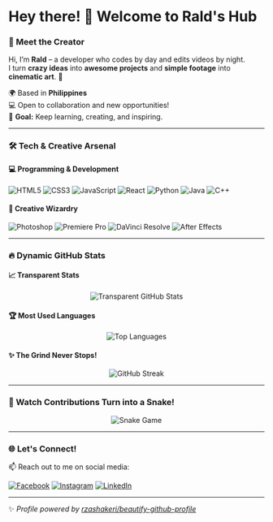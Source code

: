 # Hey there! 👋 Welcome to **Rald's Hub**

### 🎉 Meet the Creator  
Hi, I’m **Rald** – a developer who codes by day and edits videos by night.  
I turn **crazy ideas** into **awesome projects** and **simple footage** into **cinematic art**. 🚀  

🌍 Based in **Philippines**  
💻 Open to collaboration and new opportunities!  
🎯 **Goal:** Keep learning, creating, and inspiring.  

---

### 🛠️ Tech & Creative Arsenal  

#### 💻 Programming & Development  
<p align="left">
  <img src="https://img.shields.io/badge/HTML5-%23E34F26.svg?style=flat&logo=html5&logoColor=white" alt="HTML5" />
  <img src="https://img.shields.io/badge/CSS3-%231572B6.svg?style=flat&logo=css3&logoColor=white" alt="CSS3" />
  <img src="https://img.shields.io/badge/JavaScript-%23F7DF1E.svg?style=flat&logo=javascript&logoColor=black" alt="JavaScript" />
  <img src="https://img.shields.io/badge/React-%2361DAFB.svg?style=flat&logo=react&logoColor=black" alt="React" />
  <img src="https://img.shields.io/badge/Python-%233776AB.svg?style=flat&logo=python&logoColor=white" alt="Python" />
  <img src="https://img.shields.io/badge/Java-%23ED8B00.svg?style=flat&logo=openjdk&logoColor=white" alt="Java" />
  <img src="https://img.shields.io/badge/C%2B%2B-%2300599C.svg?style=flat&logo=c%2B%2B&logoColor=white" alt="C++" />
</p>

#### 🎨 Creative Wizardry  
<p align="left">
  <img src="https://img.shields.io/badge/Photoshop-%2331A8FF.svg?style=flat&logo=adobe-photoshop&logoColor=white" alt="Photoshop" />
  <img src="https://img.shields.io/badge/Premiere%20Pro-%239999FF.svg?style=flat&logo=adobe-premiere-pro&logoColor=white" alt="Premiere Pro" />
  <img src="https://img.shields.io/badge/DaVinci%20Resolve-%23F29D00.svg?style=flat&logo=blackmagicdesign&logoColor=white" alt="DaVinci Resolve" />
  <img src="https://img.shields.io/badge/After%20Effects-%23CF96FD.svg?style=flat&logo=adobe-after-effects&logoColor=white" alt="After Effects" />
</p>

---

### 🔥 Dynamic GitHub Stats  

#### 📈 Transparent Stats  
<p align="center">
  <img src="https://github-readme-stats.vercel.app/api?username=potakaaa&show_icons=true&hide_title=true&theme=transparent" alt="Transparent GitHub Stats" />
</p>

#### 🏆 Most Used Languages  
<p align="center">
  <img src="https://github-readme-stats.vercel.app/api/top-langs/?username=potakaaa&layout=compact&theme=transparent" alt="Top Languages" />
</p>

#### ✨ The Grind Never Stops!  
<p align="center">
  <img src="https://github-readme-streak-stats.herokuapp.com/?user=potakaaa&theme=transparent" alt="GitHub Streak" />
</p>

---

### 🐍 Watch Contributions Turn into a Snake!  
<p align="center">
  <img src="https://github.com/potakaaa/potakaaa/blob/output/github-contribution-grid-snake.svg" alt="Snake Game" />
</p>

---

### 🌐 Let's Connect!  

📫 Reach out to me on social media:  
<p align="left">
  <a href="https://facebook.com/grldjr" target="_blank"><img src="https://img.shields.io/badge/Facebook-%231877F2.svg?style=flat&logo=facebook&logoColor=white" alt="Facebook" /></a>
  <a href="https://www.instagram.com/jr.raldyyy" target="_blank"><img src="https://img.shields.io/badge/Instagram-%23E4405F.svg?style=flat&logo=instagram&logoColor=white" alt="Instagram" /></a>
  <a href="https://www.linkedin.com/in/gerald-helbiro-jr-83880a212" target="_blank"><img src="https://img.shields.io/badge/LinkedIn-%230077B5.svg?style=flat&logo=linkedin&logoColor=white" alt="LinkedIn" /></a>
</p>

---

✨ *Profile powered by [rzashakeri/beautify-github-profile](https://github.com/rzashakeri/beautify-github-profile)*  

